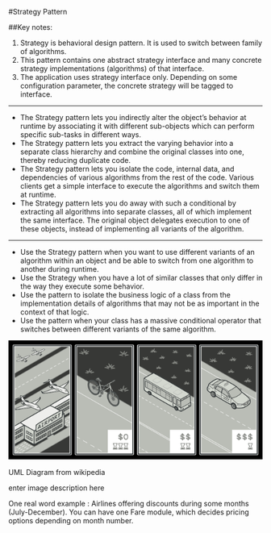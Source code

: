 #Strategy Pattern

##Key notes:

1. Strategy is behavioral design pattern. It is used to switch between family of algorithms.
2. This pattern contains one abstract strategy interface and many concrete strategy implementations (algorithms) of that interface.
3. The application uses strategy interface only. Depending on some configuration parameter, the concrete strategy will be tagged to interface.

---

- The Strategy pattern lets you indirectly alter the object’s behavior at runtime by associating it with different sub-objects which can perform specific sub-tasks in different ways.
- The Strategy pattern lets you extract the varying behavior into a separate class hierarchy and combine the original classes into one, thereby reducing duplicate code.
- The Strategy pattern lets you isolate the code, internal data, and dependencies of various algorithms from the rest of the code. Various clients get a simple interface to execute the algorithms and switch them at runtime.
- The Strategy pattern lets you do away with such a conditional by extracting all algorithms into separate classes, all of which implement the same interface. The original object delegates execution to one of these objects, instead of implementing all variants of the algorithm.

---

- Use the Strategy pattern when you want to use different variants of an algorithm within an object and be able to switch from one algorithm to another during runtime.
- Use the Strategy when you have a lot of similar classes that only differ in the way they execute some behavior.
- Use the pattern to isolate the business logic of a class from the implementation details of algorithms that may not be as important in the context of that logic.
- Use the pattern when your class has a massive conditional operator that switches between different variants of the same algorithm.

![img.png](img.png)



UML Diagram from wikipedia

enter image description here

One real word example : Airlines offering discounts during some months (July-December). You can have one Fare module, which decides pricing options depending on month number.